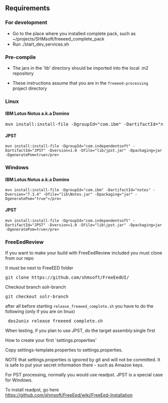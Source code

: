 ## Requirements

### For development

* Go to the place where you installed complete pack, such as ~/projects/SHMsoft/freeeed_complete_pack
* Run ./start_dev_services.sh

### Pre-compile

* The jars in the 'lib' directory should be  imported into the local .m2 repository

* These instructions assume that you are in the `freeeed-processing` project directory

### Linux

#### IBM Lotus Notus a.k.a Domino

<pre>mvn install:install-file -DgroupId="com.ibm" -DartifactId="notes" -Dversion="7.3.4" -Dfile="lib/Notes.jar" -Dpackaging="jar" -DgeneratePom="true"</pre>

#### JPST

```shell
mvn install:install-file -DgroupId="com.independentsoft" -DartifactId="JPST" -Dversion=1.0 -Dfile="lib/jpst.jar" -Dpackaging=jar -DgeneratePom=true</pre>
```


### Windows

#### IBM Lotus Notus a.k.a Domino

```shell
mvn install:install-file -DgroupId="com.ibm" -DartifactId="notes" -Dversion="7.3.4" -Dfile="lib\Notes.jar" -Dpackaging="jar" -DgeneratePom="true"</pre>
```

#### JPST

```shell
mvn install:install-file -DgroupId="com.independentsoft" -DartifactId="JPST" -Dversion=1.0 -Dfile="lib\jpst.jar" -Dpackaging=jar -DgeneratePom=true</pre>
```


### FreeEedReview

If you want to make your build with FreeEedReview included you must clone from our repo

It must be next to FreeEED folder

<pre>git clone https://github.com/shmsoft/FreeEedUI/</pre>

Checkout branch solr-branch

<pre>git checkout solr-branch</pre>

after all before starting `release_freeeed_complete.sh` you have to do the following (only if you are on linux)

<pre> dos2unix release_freeeed_complete.sh </pre>

When testing, if you plan to use JPST, do the target assembly:single first

How to create your first 'settings.properties'

Copy settings-template.properties to settings.properties.

NOTE that settings.properties is ignored by git and will not be committed. It is safe to put your secret information
there - such as Amazon keys.

For PST processing, normally you would use readpst. JPST is a special case for Windows. 

To install readpst, go here https://github.com/shmsoft/FreeEed/wiki/FreeEed-Installation



